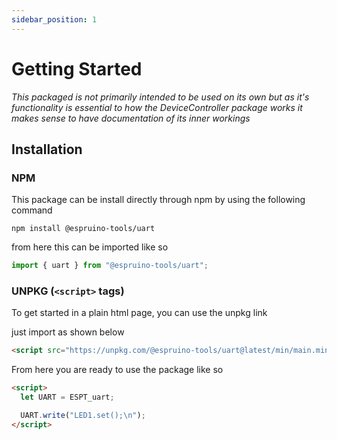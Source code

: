 ```yaml
---
sidebar_position: 1
---
```


# Getting Started

_This packaged is not primarily intended to be used on its own but as it's functionality is essential to how the DeviceController package works it makes sense to have documentation of its inner workings_

## Installation

### NPM

This package can be install directly through npm by using the following command

```
npm install @espruino-tools/uart
```

from here this can be imported like so

```javascript
import { uart } from "@espruino-tools/uart";
```

### UNPKG (`<script>` tags)

To get started in a plain html page, you can use the unpkg link

just import as shown below

```html
<script src="https://unpkg.com/@espruino-tools/uart@latest/min/main.min.js"></script>
```

From here you are ready to use the package like so

```html
<script>
  let UART = ESPT_uart;

  UART.write("LED1.set();\n");
</script>
```
